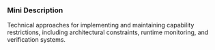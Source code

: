 ### Mini Description

Technical approaches for implementing and maintaining capability restrictions, including architectural constraints, runtime monitoring, and verification systems.
